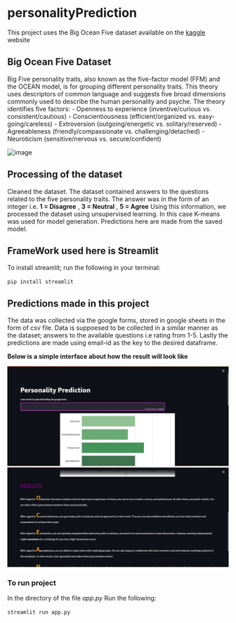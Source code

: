 # personalityPrediction
This project uses the Big Ocean Five dataset available on the [kaggle](https://www.kaggle.com/code/akdagmelih/five-personality-clusters-k-means) website

## Big Ocean Five Dataset
Big Five personality traits, also known as the five-factor model (FFM) and the OCEAN model, is for grouping different personality traits.
This theory uses descriptors of common language and suggests five broad dimensions commonly used to describe the human personality and psyche. The theory identifies five factors:
    - Openness to experience (inventive/curious vs. consistent/cautious)
    - Conscientiousness (efficient/organized vs. easy-going/careless)
    - Extroversion (outgoing/energetic vs. solitary/reserved)
    - Agreeableness (friendly/compassionate vs. challenging/detached)
    - Neuroticism (sensitive/nervous vs. secure/confident)

![image](https://media.wbir.com/assets/WBIR/images/e641ed3f-e379-489a-8fa6-9d521ca79d18/e641ed3f-e379-489a-8fa6-9d521ca79d18_1920x1080.jpg)


## Processing of the dataset
Cleaned the dataset.
The dataset contained answers to the questions related to the five personality traits.
The answer was in the form of an integer i.e. **1 = Disagree** , **3 = Neutral** , **5 = Agree**
Using this information, we processed the dataset using unsupervised learning.
In this case K-means was used for model generation.
Predictions here are made from the saved model.

## FrameWork used here is Streamlit
To install streamlit; 
run the following in your terminal:

`pip install streamlit `


## Predictions made in this project

The data was collected via the google forms, stored in google sheets in the form of csv file.
Data is suppoesed to be collected in a similar manner as the dataset; answers to the available questions i.e rating from 1-5.
Lastly the predictions are made using email-id as the key to the desired dataframe.

**Below is a simple interface about how the result will look like**

![image](images/one.jpg)
![image](images/onee.jpg)

### To run project

In the directory of the file *app.py* Run the following:

`streamlit run app.py`

